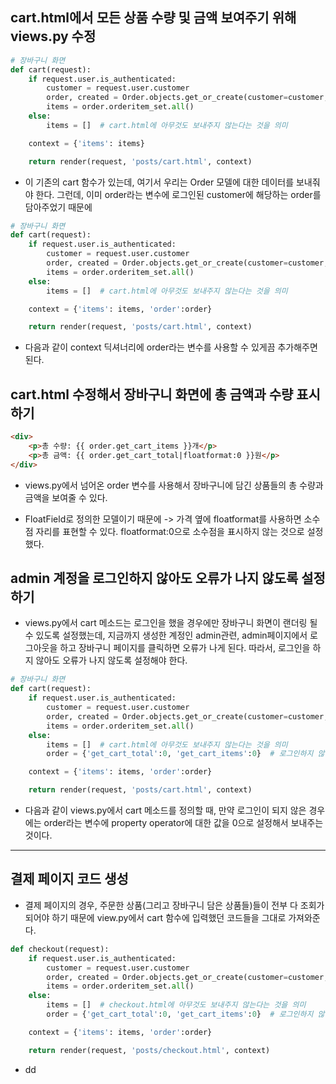 ## cart.html에서 모든 상품 수량 및 금액 보여주기 위해 views.py 수정
```python
# 장바구니 화면
def cart(request):
    if request.user.is_authenticated:
        customer = request.user.customer
        order, created = Order.objects.get_or_create(customer=customer, complete=False)
        items = order.orderitem_set.all()   
    else:
        items = []  # cart.html에 아무것도 보내주지 않는다는 것을 의미    

    context = {'items': items}

    return render(request, 'posts/cart.html', context)
```

- 이 기존의 cart 함수가 있는데, 여기서 우리는 Order 모델에 대한 데이터를 보내줘야 한다. 그런데, 이미 order라는 변수에 로그인된 customer에 해당하는 order를 담아주었기 때문에

```python
# 장바구니 화면
def cart(request):
    if request.user.is_authenticated:
        customer = request.user.customer
        order, created = Order.objects.get_or_create(customer=customer, complete=False)  
        items = order.orderitem_set.all()   
    else:
        items = []  # cart.html에 아무것도 보내주지 않는다는 것을 의미    

    context = {'items': items, 'order':order}

    return render(request, 'posts/cart.html', context)
```

- 다음과 같이 context 딕셔너리에 order라는 변수를 사용할 수 있게끔 추가해주면 된다.


## cart.html 수정해서 장바구니 화면에 총 금액과 수량 표시하기
```html
<div>
    <p>총 수량: {{ order.get_cart_items }}개</p>
    <p>총 금액: {{ order.get_cart_total|floatformat:0 }}원</p>
</div>
```

- views.py에서 넘어온 order 변수를 사용해서 장바구니에 담긴 상품들의 총 수량과 금액을 보여줄 수 있다.

- FloatField로 정의한 모델이기 때문에 -> 가격 옆에 floatformat를 사용하면 소수점 자리를 표현할 수 있다. floatformat:0으로 소수점을 표시하지 않는 것으로 설정했다.


## admin 계정을 로그인하지 않아도 오류가 나지 않도록 설정하기
- views.py에서 cart 메소드는 로그인을 했을 경우에만 장바구니 화면이 랜더링 될 수 있도록 설정했는데, 지금까지 생성한 계정인 admin관련, admin페이지에서 로그아웃을 하고 장바구니 페이지를 클릭하면 오류가 나게 된다. 따라서, 로그인을 하지 않아도 오류가 나지 않도록 설정해야 한다.

```python
# 장바구니 화면
def cart(request):
    if request.user.is_authenticated:
        customer = request.user.customer
        order, created = Order.objects.get_or_create(customer=customer, complete=False)
        items = order.orderitem_set.all()   
    else:
        items = []  # cart.html에 아무것도 보내주지 않는다는 것을 의미 
        order = {'get_cart_total':0, 'get_cart_items':0}  # 로그인하지 않아도 화면을 볼 수 있게 order 변수를 정의해주는 것   

    context = {'items': items, 'order':order}

    return render(request, 'posts/cart.html', context)
```

- 다음과 같이 views.py에서 cart 메소드를 정의할 때, 만약 로그인이 되지 않은 경우에는 order라는 변수에 property operator에 대한 값을 0으로 설정해서 보내주는 것이다.

* * *

## 결제 페이지 코드 생성
- 결제 페이지의 경우, 주문한 상품(그리고 장바구니 담은 상품들)들이 전부 다 조회가 되어야 하기 때문에 view.py에서 cart 함수에 입력했던 코드들을 그대로 가져와준다.
```python
def checkout(request):
    if request.user.is_authenticated:
        customer = request.user.customer
        order, created = Order.objects.get_or_create(customer=customer, complete=False) 
        items = order.orderitem_set.all()   
    else:
        items = []  # checkout.html에 아무것도 보내주지 않는다는 것을 의미 
        order = {'get_cart_total':0, 'get_cart_items':0}  # 로그인하지 않아도 화면을 볼 수 있게 order 변수를 정의해주는 것   

    context = {'items': items, 'order':order}

    return render(request, 'posts/checkout.html', context)
```

- dd
